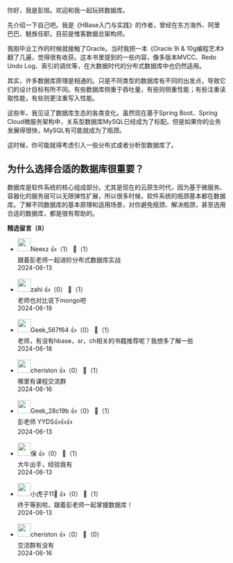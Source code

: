 你好，我是彭旭。欢迎和我一起玩转数据库。

先介绍一下自己吧。我是《HBase入门与实践》的作者，曾经在东方海外、阿里巴巴、魅族任职，目前是惟客数据总架构师。

我刚毕业工作的时候就接触了Oracle。当时我把一本《Oracle 9i &amp; 10g编程艺术》翻了几遍，觉得很有收获。这本书里提到的一些内容，像多版本MVCC、Redo Undo Log、索引的调优等，在大数据时代的分布式数据库中也仍然适用。

其实，许多数据库原理是相通的。只是不同类型的数据库有不同的出发点，导致它们的设计目标有所不同。有些数据库侧重于吞吐量，有些则侧重性能；有些注重读取性能，有些则更注重写入性能。

这些年，我见证了数据库生态的各类变化。虽然现在基于Spring Boot、Spring Cloud微服务架构中，关系型数据库MySQL已经成为了标配。但是如果你的业务发展得很快，MySQL有可能就成为了瓶颈。

这时候，你可能就得考虑引入一些分布式或者分析型数据库了。

## 为什么选择合适的数据库很重要？

数据库是软件系统的核心组成部分。尤其是现在的云原生时代，因为基于微服务、容器化的服务层可以无限弹性扩展，所以很多时候，软件系统的瓶颈基本都在数据库。了解不同数据库的基本原理和适用场景，对你避免瓶颈、解决瓶颈，甚至选用合适的数据库，都是很有帮助的。
<div><strong>精选留言（8）</strong></div><ul>
<li><img src="https://static001.geekbang.org/account/avatar/00/13/1c/2c/bb123f90.jpg" width="30px"><span>Neexz</span> 👍（1） 💬（1）<div>跟着彭老师一起进阶分布式数据库实战</div>2024-06-13</li><br/><li><img src="http://thirdwx.qlogo.cn/mmopen/vi_32/Q0j4TwGTfTIofiaCAziajdQnbvrfpEkpCKVFgO62y6zicamhjF1BAWZSRcCVaTBXLIerLsGeZCic7XS7KOEkTN4fRg/132" width="30px"><span>zahi</span> 👍（0） 💬（1）<div>老师也对比说下mongo吧</div>2024-06-19</li><br/><li><img src="https://thirdwx.qlogo.cn/mmopen/vi_32/Q0j4TwGTfTLyoC3cOK6vIMfDXv4jSAicrDyr0icyDRTC35WpHkxx5ExJbqW9GNuTXibSZCVaYDywh872QT15AWM1Q/132" width="30px"><span>Geek_567f64</span> 👍（0） 💬（1）<div>老师，有没有hbase，sr，ch相关的书籍推荐呢？我想多了解一些</div>2024-06-18</li><br/><li><img src="https://static001.geekbang.org/account/avatar/00/13/fd/20/2761ef0e.jpg" width="30px"><span>cheriston</span> 👍（0） 💬（1）<div>哪里有课程交流群</div>2024-06-16</li><br/><li><img src="" width="30px"><span>Geek_28c19b</span> 👍（0） 💬（1）<div>彭老师 YYDS👍👍👍</div>2024-06-13</li><br/><li><img src="https://static001.geekbang.org/account/avatar/00/3b/99/3b/9fdf05e5.jpg" width="30px"><span>保</span> 👍（0） 💬（1）<div>大牛出手，经验我有</div>2024-06-13</li><br/><li><img src="https://static001.geekbang.org/account/avatar/00/2b/63/57/b8eef585.jpg" width="30px"><span>小虎子11🐯</span> 👍（0） 💬（1）<div>终于等到啦，跟着彭老师一起掌握数据库！</div>2024-06-13</li><br/><li><img src="https://static001.geekbang.org/account/avatar/00/13/fd/20/2761ef0e.jpg" width="30px"><span>cheriston</span> 👍（0） 💬（0）<div>交流群有没有</div>2024-06-16</li><br/>
</ul>